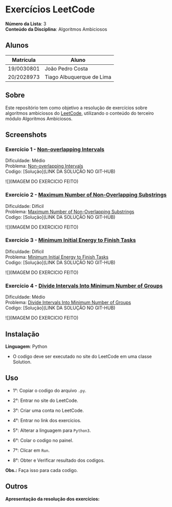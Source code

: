 # Exercícios LeetCode

**Número da Lista**: 3<br>
**Conteúdo da Disciplina**: Algoritmos Ambiciosos<br>
 
## Alunos
|Matrícula | Aluno |
| -- | -- |
| 19/0030801  | João Pedro Costa |
| 20/2028973  | Tiago Albuquerque de Lima |

## Sobre 
Este repositório tem como objetivo a resolução de exercícios sobre algoritmos ambiciosos do [LeetCode](https://leetcode.com/), utilizando o conteúdo do terceiro módulo Algoritmos Ambiciosos.

## Screenshots
### Exercício 1 - [Non-overlapping Intervals](https://leetcode.com/problems/non-overlapping-intervals)

Dificuldade: Médio<br>
Problema: [Non-overlapping Intervals](https://github.com/projeto-de-algoritmos-2024/AlgoritmosAmbiciosos_Leet_code/blob/1226ef5ad0c4c675c88b4bcf15635b8172094c58/Non-overlapping%20Intervals/Non-overlapping%20Intervals.md)<br>
Codigo: [Solução](LINK DA SOLUÇÃO NO GIT-HUB)<br>

![](IMAGEM DO EXERCICIO FEITO)<br>

### Exercício 2 - [Maximum Number of Non-Overlapping Substrings](https://leetcode.com/problems/maximum-number-of-non-overlapping-substrings)

Dificuldade: Difícil<br>
Problema: [Maximum Number of Non-Overlapping Substrings](https://github.com/projeto-de-algoritmos-2024/AlgoritmosAmbiciosos_Leet_code/blob/0c5b8ef87d155545a23b84ca6e14e9d534e0a019/Non-overlapping%20Intervals/Non-overlapping%20Intervals.md)<br>
Codigo: [Solução](LINK DA SOLUÇÃO NO GIT-HUB)<br>

![](IMAGEM DO EXERCICIO FEITO)<br>

### Exercício 3 - [Minimum Initial Energy to Finish Tasks](https://leetcode.com/problems/minimum-initial-energy-to-finish-tasks)

Dificuldade: Difícil<br>
Problema: [Minimum Initial Energy to Finish Tasks](https://github.com/projeto-de-algoritmos-2024/AlgoritmosAmbiciosos_Leet_code/blob/8628d8561c8cf28d36dd8b6e951e2926f31b8fe4/Minimum%20Initial%20Energy%20to%20Finish%20Tasks/Minimum%20Initial%20Energy%20to%20Finish%20Tasks.md)<br>
Codigo: [Solução](LINK DA SOLUÇÃO NO GIT-HUB)<br>

![](IMAGEM DO EXERCICIO FEITO)<br>

### Exercício 4 - [Divide Intervals Into Minimum Number of Groups](https://leetcode.com/problems/divide-intervals-into-minimum-number-of-groups)

Dificuldade: Médio<br>
Problema: [Divide Intervals Into Minimum Number of Groups](https://github.com/projeto-de-algoritmos-2024/AlgoritmosAmbiciosos_Leet_code/blob/8628d8561c8cf28d36dd8b6e951e2926f31b8fe4/Divide%20Intervals%20Into%20Minimum%20Number%20of%20Groups/Divide%20Intervals%20Into%20Minimum%20Number%20of%20Groups.md)<br>
Codigo: [Solução](LINK DA SOLUÇÃO NO GIT-HUB)<br>

![](IMAGEM DO EXERCICIO FEITO)<br>

## Instalação 
**Linguagem**: Python<br>
- O codigo deve ser executado no site do LeetCode em uma classe Solution.

## Uso 
- 1°: Copiar o codigo do arquivo ```.py```.
 
- 2°: Entrar no site do LeetCode.
 
- 3°: Criar uma conta no LeetCode.
 
- 4°: Entrar no link dos exercicios.
 
- 5°: Alterar a linguagem para ```Python3```.
 
- 6°: Colar o codigo no painel.
 
- 7°: Clicar em ```Run```.
 
- 8°: Obter e Verificar resultado dos codigos.

**Obs.:** Faça isso para cada codigo.

## Outros 
**Apresentação da resolução dos exercícios:**



